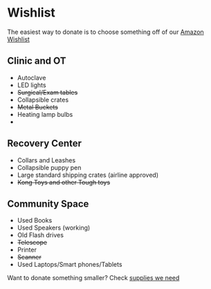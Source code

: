 Wishlist
==========

The easiest way to donate is to choose something off of our [Amazon Wishlist]( http://www.amazon.in/registry/wishlist/2B3YNT3ZZYQY2 "amazon" )


Clinic and OT
----
* Autoclave
* LED lights
* <s>Surgical/Exam tables</s>
* Collapsible crates
* <s>Metal Buckets</s>
* Heating lamp bulbs
* 

Recovery Center
----
* Collars and Leashes
* Collapsible puppy pen
* Large standard shipping crates (airline approved)
* <s>Kong Toys and other Tough toys</s>


Community Space
----
* Used Books
* Used Speakers (working)
* Old Flash drives
* <s>Telescope</s>
* Printer
* <s>Scanner</s>
* Used Laptops/Smart phones/Tablets



Want to donate something smaller? Check [supplies we need]( ?p=supplies "supplies" )
